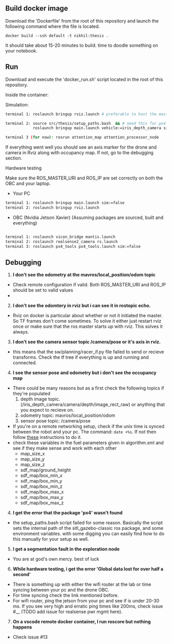 

## Build docker image

Download the 'Dockerfile' from the root of this repository and launch the following command where the file is located.
```
docker build --ssh default -t nikhil:thesis .
```
It should take about 15-20 minutes to build. time to doodle something on your notebook.

## Run
Download and execute the 'docker_run.sh' script located in the root of this repository.

Inside the container:

Simulation:
```bash
terminal 1: roslaunch bringup rviz.launch # preferable to host the master on rviz

terminal 2: source src/thesis/setup_paths.bash  && # need this for px4 sitl and gazebo
            roslaunch bringup main.launch vehicle:=iris_depth_camera sim:=true

terminal 3 (for now): rosrun attention_map attention_processor_node
```
If everything went well you should see an axis marker for the drone and camera in Rviz along with occupancy map. If not, go to the debugging section.


Hardware testing

Make sure the ROS_MASTER_URI and ROS_IP are set correctly on both the OBC and your laptop.
- Your PC
```bash
terminal 1: roslaunch bringup main.launch sim:=false
terminal 2: roslaunch bringup rviz.launch
```

- OBC (Nvidia Jetson Xavier)
(Assuming packages are sourced, built and everything)
```bash

terminal 1: roslaunch vicon_bridge mantis.launch
terminal 2: roslaunch realsense2_camera rs.launch
terminal 3: roslaunch px4_tools px4_tools.launch sim:=false
```


## Debugging

1. **I don't see the odometry at the mavros/local_position/odom topic**
- Check remote configuration if valid. Both ROS_MASTER_URI and ROS_IP should be set to valid values
- 

2. **I don't see the odomtery in rviz but i can see it in rostopic echo.** 
- Rviz on docker is particular about whether or not it initiated the master. So TF frames don't come sometimes. To solve it either just restart rviz once or make sure that the ros master starts up with rviz. This solves it always.

3. **I don't see the camera sensor topic /camera/pose or it's axis in rviz.**
- this means that the sw/planning/racer_if.py file failed to send or recieve transforms. Check the tf tree if everything is up and running and connected.

4. **I see the sensor pose and odometry but i don't see the occupancy map**
- There could be many reasons but as a first check the following topics if they're populated
    1. depth image topic. (/iris_depth_camera/camera/depth/image_rect_raw) or anything that you expect to recieve on.
    2. odometry topic: mavros/local_position/odom
    3. sensor pose topic: /camera/pose
- If you're on a remote networking setup, check if the unix time is synced between the robot and your pc. The command: `date +%s`. If not then follow [these](https://github.com/cor-drone-dev/mantis-3-drone/blob/main/ros_multi_machine.md#time-synchronization) instructions to do it.
- check these variables in the fuel parameters given in algorithm.xml and see if they make sense and work with each other
    - map_size_x
    - map_size_y
    - map_size_z
    - sdf_map/ground_height
    - sdf_map/box_min_x
    - sdf_map/box_min_y
    - sdf_map/box_min_z
    - sdf_map/box_max_x
    - sdf_map/box_max_y
    - sdf_map/box_max_z

4. **I get the error that the package 'px4' wasn't found**
- the setup_paths.bash script failed for some reason. Basically the script sets the internal path of the sitl_gazebo-classic ros package, and some environment variables. with some digging you can easily find how to do this manually for your setup as well.

5. **I get a segmentation fault in the exploration node**
- You are at god's own mercy. best of luck

6. **While hardware testing, i get the error 'Global data lost for over half a second'**
- There is something up with either the wifi router at the lab or time syncing between your pc and the drone OBC. 
- For time syncing check the link mentioned before. 
- For wifi router, ping the jetson from your pc and see if is under 20-30 ms. If you see very high and erratic ping times like 200ms, check issue #__ (TODO add issue for realsense pwr mgmt here). 

7. **On a vscode remote docker container, I run roscore but nothing happens**
- Check issue #13
